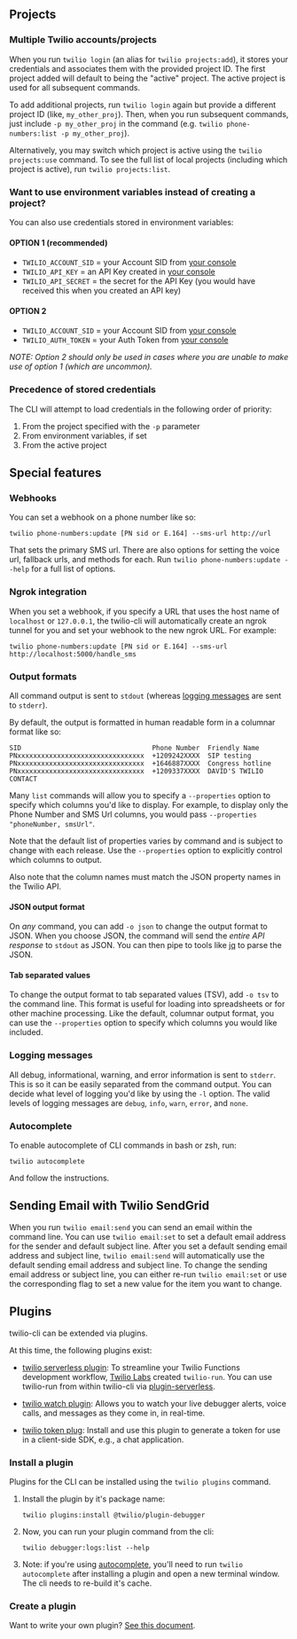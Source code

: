 ## Projects

### Multiple Twilio accounts/projects

When you run `twilio login` (an alias for `twilio projects:add`), it stores your credentials and associates them with the provided project ID. The first project added will default to being the "active" project. The active project is used for all subsequent commands.

To add additional projects, run `twilio login` again but provide a different project ID (like, `my_other_proj`). Then, when you run subsequent commands, just include `-p my_other_proj` in the command (e.g. `twilio phone-numbers:list -p my_other_proj`).

Alternatively, you may switch which project is active using the `twilio projects:use` command. To see the full list of local projects (including which project is active), run `twilio projects:list`.

### Want to use environment variables instead of creating a project?

You can also use credentials stored in environment variables:

#### OPTION 1 (recommended)
* `TWILIO_ACCOUNT_SID` = your Account SID from [your console](https://www.twilio.com/console)
* `TWILIO_API_KEY` = an API Key created in [your console](https://twil.io/get-api-key)
* `TWILIO_API_SECRET` = the secret for the API Key (you would have received this when you created an API key)

#### OPTION 2
* `TWILIO_ACCOUNT_SID` = your Account SID from [your console](https://www.twilio.com/console)
* `TWILIO_AUTH_TOKEN` = your Auth Token from [your console](https://www.twilio.com/console)

_NOTE: Option 2 should only be used in cases where you are unable to make use of option 1 (which are uncommon)._

### Precedence of stored credentials

The CLI will attempt to load credentials in the following order of priority:

1. From the project specified with the `-p` parameter
1. From environment variables, if set
1. From the active project

## Special features

### Webhooks

You can set a webhook on a phone number like so:

```
twilio phone-numbers:update [PN sid or E.164] --sms-url http://url
```

That sets the primary SMS url. There are also options for setting the voice url, fallback urls, and methods for each. Run `twilio phone-numbers:update --help` for a full list of options.

### Ngrok integration

When you set a webhook, if you specify a URL that uses the host name of `localhost` or `127.0.0.1`, the twilio-cli will automatically create an ngrok tunnel for you and set your webhook to the new ngrok URL. For example:

```
twilio phone-numbers:update [PN sid or E.164] --sms-url http://localhost:5000/handle_sms
```

### Output formats

All command output is sent to `stdout` (whereas [logging messages](#logging-messages) are sent to `stderr`).

By default, the output is formatted in human readable form in a columnar format like so:

```
SID                                 Phone Number  Friendly Name
PNxxxxxxxxxxxxxxxxxxxxxxxxxxxxxxxx  +1209242XXXX  SIP testing
PNxxxxxxxxxxxxxxxxxxxxxxxxxxxxxxxx  +1646887XXXX  Congress hotline
PNxxxxxxxxxxxxxxxxxxxxxxxxxxxxxxxx  +1209337XXXX  DAVID'S TWILIO CONTACT
```

Many `list` commands will allow you to specify a `--properties` option to specify which columns you'd like to display. For example, to display only the Phone Number and SMS Url columns, you would pass `--properties "phoneNumber, smsUrl"`.

Note that the default list of properties varies by command and is subject to change with each release. Use the `--properties` option to explicitly control which columns to output.

Also note that the column names must match the JSON property names in the Twilio API.

#### JSON output format

On _any_ command, you can add `-o json` to change the output format to JSON. When you choose JSON, the command will send the _entire API response_ to `stdout` as JSON. You can then pipe to tools like [jq](https://stedolan.github.io/jq/) to parse the JSON.

#### Tab separated values

To change the output format to tab separated values (TSV), add `-o tsv` to the command line. This format is useful for loading into spreadsheets or for other machine processing. Like the default, columnar output format, you can use the `--properties` option to specify which columns you would like included.

### Logging messages

All debug, informational, warning, and error information is sent to `stderr`. This is so it can be easily separated from the command output. You can decide what level of logging you'd like by using the `-l` option. The valid levels of logging messages are `debug`, `info`, `warn`, `error`, and `none`.

### Autocomplete

To enable autocomplete of CLI commands in bash or zsh, run:

```
twilio autocomplete
```

And follow the instructions.

## Sending Email with Twilio SendGrid

When you run `twilio email:send` you can send an email within the command line. You can use `twilio email:set` to set a default email address for the sender and default subject line. After you set a default sending email address and subject line, `twilio email:send` will automatically use the default sending email address and subject line. To change the sending email address or subject line, you can either re-run `twilio email:set` or use the corresponding flag to set a new value for the item you want to change.

## Plugins

twilio-cli can be extended via plugins.

At this time, the following plugins exist:

* [twilio serverless plugin](https://github.com/twilio-labs/plugin-serverless): To streamline your Twilio Functions development workflow, [Twilio Labs](https://github.com/twilio-labs/) created `twilio-run`. You can use twilio-run from within twilio-cli via [plugin-serverless](https://github.com/twilio-labs/plugin-serverless).

* [twilio watch plugin](https://github.com/twilio-labs/plugin-watch): Allows you to watch your live debugger alerts, voice calls, and messages as they come in, in real-time. 

* [twilio token plug](https://github.com/twilio-labs/plugin-token): Install and use this plugin to generate a token for use in a client-side SDK, e.g., a chat application.

### Install a plugin

Plugins for the CLI can be installed using the `twilio plugins` command.

1. Install the plugin by it's package name:

    ```
    twilio plugins:install @twilio/plugin-debugger
    ```

1. Now, you can run your plugin command from the cli:

    ```
    twilio debugger:logs:list --help
    ```

1. Note: if you're using [autocomplete](#autocomplete), you'll need to run `twilio autocomplete` after installing a plugin and open a new terminal window. The cli needs to re-build it's cache.

### Create a plugin

Want to write your own plugin? [See this document](https://github.com/twilio/twilio-cli/blob/master/docs/plugins.md).
